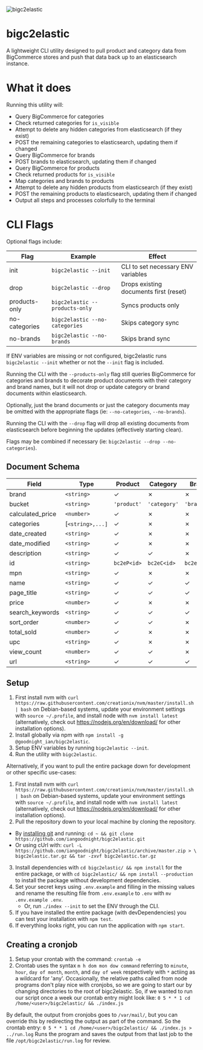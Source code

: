 ![bigc2elastic](https://github.com/iangoodnight/bigc2elastic/blob/main/bigc2elastic.png)

# bigc2elastic

A lightweight CLI utility designed to pull product and category data from
BigCommerce stores and push that data back up to an elasticsearch instance.

# What it does

Running this utility will:

- Query BigCommerce for categories
- Check returned categories for `is_visible`
- Attempt to delete any hidden categories from elasticsearch (if they exist)
- POST the remaining categories to elasticsearch, updating them if changed
- Query BigCommerce for brands
- POST brands to elasticsearch, updating them if changed
- Query BigCommerce for products
- Check returned products for `is_visible`
- Map categories and brands to products
- Attempt to delete any hidden products from elasticsearch (if they exist)
- POST the remaining products to elasticsearch, updating them if changed
- Output all steps and processes colorfully to the terminal

# CLI Flags

Optional flags include:

| Flag | Example | Effect |
| ---- | ------- | ------ |
| init | `bigc2elastic --init` | CLI to set necessary ENV variables |
| drop | `bigc2elastic --drop` | Drops existing documents first (reset) |
| products-only | `bigc2elastic --products-only` | Syncs products only |
| no-categories | `bigc2elastic --no-categories` | Skips category sync |
| no-brands | `bigc2elastic --no-brands` | Skips brand sync |

If ENV variables are missing or not configured, bigc2elastic runs `bigc2elastic
--init` whether or not the `--init` flag is included.

Running the CLI with the `--products-only` flag still queries BigCommerce for
categories and brands to decorate product documents with their category and
brand names, but it will not drop or update category or brand documents within
elasticsearch.

Optionally, just the brand documents or just the category documents may be
omitted with the appropriate flags (ie: `--no-categories`, `--no-brands`).

Running the CLI with the `--drop` flag will drop all existing documents from
elasticsearch before beginning the updates (effectively starting clean).

Flags may be combined if necessary (ie: `bigc2elastic --drop
--no-categories`).

## Document Schema

| Field | Type | Product | Category | Brand |
| ----- | ---- | ------- | -------- | ----- |
| brand | `<string>` | ✓ | ✗ | ✗ |
| bucket | `<string>` | `'product'` | `'category'` | `'brand'` |
| calculated_price | `<number>` | ✓ | ✗ | ✗ |
| categories | [`<string>,...]` | ✓ | ✗ | ✗ |
| date_created | `<string>` | ✓ | ✗ | ✗ |
| date_modified | `<string>` | ✓ | ✗ | ✗ |
| description | `<string>` | ✓ | ✓ | ✗ |
| id | `<string>` | `bc2eP<id>` | `bc2eC<id>` | `bc2eB<id>` |
| mpn | `<string>` | ✓ | ✗ | ✗ |
| name | `<string>` | ✓ | ✓ | ✓ |
| page_title | `<string>` | ✓ | ✓ | ✓ |
| price | `<number>` | ✓ | ✗ | ✗ |
| search_keywords | `<string>` | ✓ | ✓ | ✓ |
| sort_order | `<number>` | ✓ | ✓ | ✗ |
| total_sold | `<number>` | ✓ | ✗ | ✗ |
| upc | `<string>` | ✓ | ✗ | ✗ |
| view_count | `<number>` | ✓ | ✓ | ✗ |
| url | `<string>` | ✓ | ✓ | ✓ |

## Setup

1. First install nvm with `curl
   https://raw.githubusercontent.com/creationix/nvm/master/install.sh | bash`
   on Debian-based systems, update your environment settings with `source
   ~/.profile`, and install node with `nvm install latest` (alternatively,
   check out https://nodejs.org/en/download/ for other installation options).
2. Install globally via npm with `npm install -g @goodnight_ian/bigc2elastic`.
3. Setup ENV variables by running `bigc2elastic --init`.
4. Run the utility with `bigc2elastic`.

Alternatively, if you want to pull the entire package down for development or
other specific use-cases:

1. First install nvm with `curl
   https://raw.githubusercontent.com/creationix/nvm/master/install.sh | bash`
   on Debian-based systems, update your environment settings with `source
   ~/.profile`, and install node with `nvm install latest` (alternatively,
   check out https://nodejs.org/en/download/ for other installation options).
2. Pull the repository down to your local machine by cloning the repository.
  - By [installing git](https://github.com/git-guides/install-git) and running:
    `cd ~ && git clone https://github.com/iangoodnight/bigc2elastic.git`
  - Or using cUrl with:
    `curl -L https://github.com/iangoodnight/bigc2elastic/archive/master.zip > \
    bigc2elastic.tar.gz && tar -zxvf bigc2elastic.tar.gz`
3. Install dependencies with `cd bigc2elastic/ && npm install` for the entire
   package, or with `cd bigc2elastic/ && npm install --production` to install
   the package without development dependencies.
4. Set your secret keys using `.env.example` and filling in the missing values
   and rename the resulting file from `.env.example` to `.env` with `mv
   .env.example .env`.
   - Or, run `./index --init` to set the ENV through the CLI.
5. If you have installed the entire package (with devDependencies) you can test
   your installation with `npm test`.
6. If everything looks right, you can run the application with `npm start`.


## Creating a cronjob

1. Setup your crontab with the command:
  `crontab -e`
2. Crontab uses the syntax `m h dom mon dow command` referring to `minute`,
   `hour`, `day of month`, `month`, and `day of week` respectively with `*`
   actiing as a wildcard for 'any'.  Occasionally, the relative paths called
   from node programs don't play nice with cronjobs, so we are going to start
   our <command> by changing directories to the root of bigc2elastic.  So, if we
   wanted to run our script once a week our crontab entry might look like:
   `0 5 * * 1 cd /home/<user>/bigc2elastic/ && ./index.js`

By default, the output from cronjobs goes to `/var/mail/`, but
you can override this by redirecting the output as part of the command. So the
crontab entry:
`0 5 * * 1 cd /home/<user>/bigc2elastic/ && ./index.js > ../run.log`
Runs the program and saves the output from that last job to the file
`/opt/bigc2elastic/run.log` for review.
